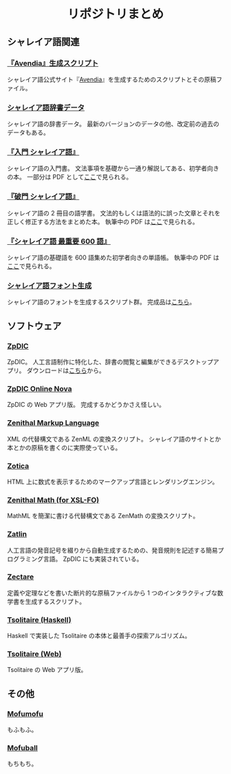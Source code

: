 <div align="center">
<h1>リポジトリまとめ</h1>
</div>


## シャレイア語関連

### [『Avendia』生成スクリプト](https://github.com/Ziphil/AvendiaNew)
シャレイア語公式サイト『[Avendia](http://ziphil.com/)』を生成するためのスクリプトとその原稿ファイル。

### [シャレイア語辞書データ](https://github.com/Ziphil/ShaleianDictionary)
シャレイア語の辞書データ。
最新のバージョンのデータの他、改定前の過去のデータもある。

### [『入門 シャレイア語』](https://github.com/Ziphil/ShaleianIntroduction)
シャレイア語の入門書。
文法事項を基礎から一通り解説してある、初学者向きの本。
一部分は PDF として[ここ](http://ziphil.com/conlang/course/27.html)で見られる。

### [『破門 シャレイア語』](https://github.com/Ziphil/ShaleianNonsentence)
シャレイア語の 2 冊目の語学書。
文法的もしくは語法的に誤った文章とそれを正しく修正する方法をまとめた本。
執筆中の PDF は[ここ](http://ziphil.com/conlang/course/28.html)で見られる。

### [『シャレイア語 最重要 600 語』](https://github.com/Ziphil/ShaleianWordbook)
シャレイア語の基礎語を 600 語集めた初学者向きの単語帳。
執筆中の PDF は[ここ](http://ziphil.com/conlang/course/29.html)で見られる。

### [シャレイア語フォント生成](https://github.com/Ziphil/FontGenerator)
シャレイア語のフォントを生成するスクリプト群。
完成品は[こちら](http://ziphil.com/conlang/database/7.html)。

## ソフトウェア

### [ZpDIC](https://github.com/Ziphil/Dictionary-mirror)
ZpDIC。
人工言語制作に特化した、辞書の閲覧と編集ができるデスクトップアプリ。
ダウンロードは[こちら](http://ziphil.com/application/download/2.html)から。

### [ZpDIC Online Nova](https://github.com/Ziphil/ZpdicOnlineNova)
ZpDIC の Web アプリ版。
完成するかどうかさえ怪しい。

### [Zenithal Markup Language](https://github.com/Ziphil/Zenithal)
XML の代替構文である ZenML の変換スクリプト。
シャレイア語のサイトとか本とかの原稿を書くのに実際使っている。

### [Zotica](https://github.com/Ziphil/ZenithalMathWeb)
HTML 上に数式を表示するためのマークアップ言語とレンダリングエンジン。

### [Zenithal Math (for XSL-FO)](https://github.com/Ziphil/ZenithalMathFormat)
MathML を簡潔に書ける代替構文である ZenMath の変換スクリプト。

### [Zatlin](https://github.com/Ziphil/Zatlin)
人工言語の発音記号を綴りから自動生成するための、発音規則を記述する簡易プログラミング言語。
ZpDIC にも実装されている。

### [Zectare](https://github.com/Ziphil/ArticleGenerator)
定義や定理などを書いた断片的な原稿ファイルから 1 つのインタラクティブな数学書を生成するスクリプト。

### [Tsolitaire (Haskell)](https://github.com/Ziphil/HaskellTsolitaire)
Haskell で実装した Tsolitaire の本体と最善手の探索アルゴリズム。

### [Tsolitaire (Web)](https://github.com/Ziphil/Tsolitaire)
Tsolitaire の Web アプリ版。

## その他

### [Mofumofu](https://github.com/Ziphil/Mofumofu)
もふもふ。

### [Mofuball](https://github.com/Ziphil/Mofuball)
もちもち。
